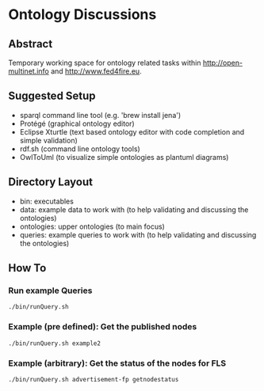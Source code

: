 Ontology Discussions
====================

Abstract
--------

Temporary working space for ontology related tasks within http://open-multinet.info and http://www.fed4fire.eu.


Suggested Setup
---------------
 * sparql command line tool (e.g. 'brew install jena')
 * Protégé (graphical ontology editor)
 * Eclipse Xturtle (text based ontology editor with code completion and simple validation)
 * rdf.sh (command line ontology tools)
 * OwlToUml (to visualize simple ontologies as plantuml diagrams)
 

Directory Layout
----------------
 * bin: executables
 * data: example data to work with (to help validating and discussing the ontologies)
 * ontologies: upper ontologies (to main focus)
 * queries: example queries to work with (to help validating and discussing the ontologies)

 
How To
------

### Run example Queries

    ./bin/runQuery.sh

### Example (pre defined): Get the published nodes

    ./bin/runQuery.sh example2
    
### Example (arbitrary): Get the status of the nodes for FLS

    ./bin/runQuery.sh advertisement-fp getnodestatus
